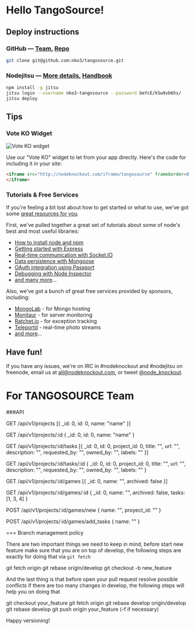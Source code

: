 # Hello TangoSource!

## Deploy instructions

### GitHub — [Team][2], [Repo][3]

~~~sh
git clone git@github.com:nko3/tangosource.git
~~~

### Nodejitsu — [More details][5], [Handbook][4]

~~~sh
npm install -g jitsu
jitsu login --username nko3-tangosource --password beYcE/kSw9vb6hs/
jitsu deploy
~~~

## Tips

### Vote KO Widget

![Vote KO widget](http://f.cl.ly/items/1n3g0W0F0G3V0i0d0321/Screen%20Shot%202012-11-04%20at%2010.01.36%20AM.png)

Use our "Vote KO" widget to let from your app directly. Here's the code for
including it in your site:

~~~html
<iframe src="http://nodeknockout.com/iframe/tangosource" frameborder=0 scrolling=no allowtransparency=true width=115 height=25>
</iframe>
~~~

### Tutorials & Free Services

If you're feeling a bit lost about how to get started or what to use, we've
got some [great resources for you](http://nodeknockout.com/resources).

First, we've pulled together a great set of tutorials about some of node's
best and most useful libraries:

* [How to install node and npm](http://blog.nodeknockout.com/post/33857791331/how-to-install-node-npm)
* [Getting started with Express](http://blog.nodeknockout.com/post/34180474119/getting-started-with-express)
* [Real-time communication with Socket.IO](http://blog.nodeknockout.com/post/34243127010/knocking-out-socket-io)
* [Data persistence with Mongoose](http://blog.nodeknockout.com/post/34302423628/getting-started-with-mongoose)
* [OAuth integration using Passport](http://blog.nodeknockout.com/post/34765538605/getting-started-with-passport)
* [Debugging with Node Inspector](http://blog.nodeknockout.com/post/34843655876/debugging-with-node-inspector)
* [and many more](http://nodeknockout.com/resources#tutorials)&hellip;

Also, we've got a bunch of great free services provided by sponsors,
including:

* [MongoLab](http://nodeknockout.com/resources#mongolab) - for Mongo hosting
* [Monitaur](http://nodeknockout.com/resources#monitaur) - for server monitoring
* [Ratchet.io](http://nodeknockout.com/resources#ratchetio) - for exception tracking
* [Teleportd](http://nodeknockout.com/resources#teleportd) - real-time photo streams
* [and more](http://nodeknockout.com/resources#tutorials)&hellip;

## Have fun!

If you have any issues, we're on IRC in #nodeknockout and #nodejitsu on
freenode, email us at <all@nodeknockout.com>, or tweet
[@node_knockout](https://twitter.com/node_knockout).

[2]: https://github.com/organizations/nko3/teams/280815
[3]: https://github.com/nko3/tangosource
[4]: http://handbook.jit.su
[5]: http://blog.nodeknockout.com/post/35279199042/introduction-to-jitsu-deployment

For TANGOSOURCE Team
====================

###API

GET /api/v1/projects
  [{
    _id: 0,
    id: 0,
    name: "name"
  }]

GET /api/v1/projects/:id
    {
      _id: 0,
      id: 0,
      name: "name"
    }

GET /api/v1/projects/:id/tasks
    [{
      _id: 0,
      id: 0,
      project_id: 0,
      title: "",
      url: "",
      description: "",
      requested_by: "",
      owned_by: "",
      labels: ""
    }]

GET /api/v1/projects/:id/tasks/:id
    {
      _id: 0,
      id: 0,
      project_id: 0,
      title: "",
      url: "",
      description: "",
      requested_by: "",
      owned_by: "",
      labels: ""
    }

GET /api/v1/projects/:id/games
    [{
      _id: 0,
      name: "",
      archived: false
    }]

GET /api/v1/projects/:id/games/:id
    {
      _id: 0,
      name: "",
      archived: false,
      tasks: [1, 3, 4]
    }

POST /api/v1/projects/:id/games/new
    {
      name: "",
      proyect_id: ""
    }

POST /api/v1/projects/:id/games/add_tasks
    {
      name: ""
    }

=== Branch management policy

There are two important things we need to keep in mind, before start new feature make sure that you are on top of develop, the following steps are exactly for doing that via `git fetch`

  git fetch origin
  git rebase origin/develop
  git checkout -b new_feature

And the last thing is that before open your pull request resolve possible conflicts if there are too many changes in develop, the following steps will help you on doing that

  git checkout your_feature
  git fetch origin
  git rebase develop origin/develop
  git rebase develop
  git push origin your_feature (-f if necessary)

Happy versioning!
